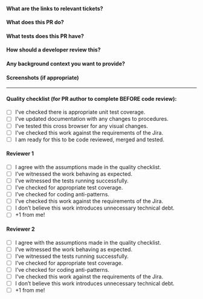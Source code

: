 #### What are the links to relevant tickets?
#### What does this PR do?
#### What tests does this PR have?
#### How should a developer review this?
#### Any background context you want to provide?
#### Screenshots (if appropriate)
---
#### Quality checklist (for PR author to complete BEFORE code review):
- [ ] I've checked there is appropriate unit test coverage.
- [ ] I've updated documentation with any changes to procedures.
- [ ] I've tested this cross browser for any visual changes.
- [ ] I've checked this work against the requirements of the Jira.
- [ ] I am ready for this to be code reviewed, merged and tested.

#### Reviewer 1
- [ ] I agree with the assumptions made in the quality checklist.
- [ ] I’ve witnessed the work behaving as expected.
- [ ] I’ve witnessed the tests running successfully.
- [ ] I’ve checked for appropriate test coverage.
- [ ] I’ve checked for coding anti-patterns.
- [ ] I've checked this work against the requirements of the Jira.
- [ ] I don’t believe this work introduces unnecessary technical debt.
- [ ] +1 from me!

#### Reviewer 2
- [ ] I agree with the assumptions made in the quality checklist.
- [ ] I’ve witnessed the work behaving as expected.
- [ ] I’ve witnessed the tests running successfully.
- [ ] I’ve checked for appropriate test coverage.
- [ ] I’ve checked for coding anti-patterns.
- [ ] I've checked this work against the requirements of the Jira.
- [ ] I don’t believe this work introduces unnecessary technical debt.
- [ ] +1 from me!